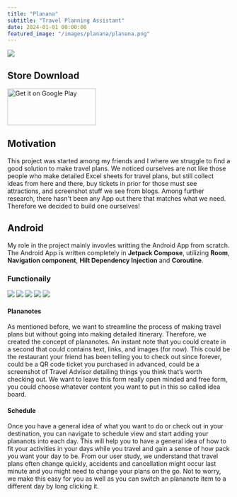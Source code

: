 ```yaml
---
title: "Planana"
subtitle: "Travel Planning Assistant"
date: 2024-01-01 00:00:00
featured_image: "/images/planana/planana.png"
---
```


![](/images/planana/banner.png)

## Store Download 
<a href='https://play.google.com/store/apps/details?id=com.whyyao.travelplanner&pcampaignid=pcampaignidMKT-Other-global-all-co-prtnr-py-PartBadge-Mar2515-1'><img style="height: 83px; width: 200px" alt='Get it on Google Play' src='https://play.google.com/intl/en_us/badges/static/images/badges/en_badge_web_generic.png'/></a>

## Motivation 
This project was started among my friends and I where we struggle to find a good solution to make travel plans. We noticed ourselves are not like those people who make detailed Excel sheets for travel plans, but still collect ideas from here and there, buy tickets in prior for those must see attractions, and screenshot stuff we see from blogs. Among further research, there hasn't been any App out there that matches what we need. Therefore we decided to build one ourselves!

## Android 
My role in the project mainly invovles writting the Android App from scratch. The Android App is written completely in **Jetpack Compose**, utilizing **Room**, **Navigation component**, **Hilt Dependency Injection** and **Coroutine**. 

### Functionaily 

<div class="gallery" data-columns="3">
    <img src="/images/planana/1.png">
    <img src="/images/planana/2.png">
    <img src="/images/planana/3.png">
    <img src="/images/planana/4.png">
    <img src="/images/planana/5.png">
</div>

#### **Plananotes**
As mentioned before, we want to streamline the process of making travel plans but without going into making detailed itinerary. Therefore, we created the concept of plananotes. An instant note that you could create in a second that could contains text, links, and images (for now). This could be the restaurant your friend has been telling you to check out since forever, could be a QR code ticket you purchased in advanced, could be a screenshot of Travel Advisor detailing things you think that’s worth checking out. We want to leave this form really open minded and free form, you could choose whatever content you want to put in this so called idea board. 

#### Schedule 
Once you have a general idea of what you want to do or check out in your destination, you can navigate to schedule view and start adding your plananots into each day. This will help you to have a general idea of how to fit your activities in your days while you travel and gain a sense of how pack you want your day to be. From our user study, we understand that travel plans often change quickly, accidents and cancellation might occur last minute and you might need to change your plans on the go. Not to worry, we make this easy for you as well as you can switch an plananote item to a different day by long clicking it.